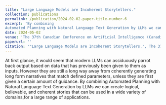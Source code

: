 ```yaml
---
title: "Large Language Models are Incoherent Storytellers." 
collection: publications
permalink: /publication/2024-02-02-paper-title-number-6
excerpt: 'By combining
Automated Planning with Natural Language Text Generation by LLMs we can create logical, believable, and coherent stories that can be used in a wide variety of domains, for a large range of applications.'
date: 2024-05-02
venue: 'The 37th Canadian Conference on Artificial Intelligence (Canadian AI)'
paperurl: ''
citation: '"Large Language Models are Incoherent Storytellers.", The 37th Canadian Conference on Artificial Intelligence (Canadian AI) 2024, Nisha Simon, May 2024, pp 1–5.'
---
```


At first glance, it would seem that modern LLMs can assiduously parrot back output based on data that has previously been given to them as inputs. However they are still a long way away from coherently generating long form narratives that match defined parameters, unless they are first given a certain amount of guidance. By combining Automated Planning with Natural Language Text Generation by LLMs we can create logical, believable, and coherent stories that can be used in a wide variety of domains,for a large range of applications.